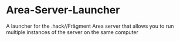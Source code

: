 # Area-Server-Launcher
A launcher for the .hack//Frägment Area server that allows you to run multiple instances of the server on the same computer
